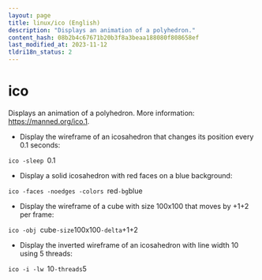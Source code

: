 ```yaml
---
layout: page
title: linux/ico (English)
description: "Displays an animation of a polyhedron."
content_hash: 08b2b4c67671b20b3f8a3beaa188080f808658ef
last_modified_at: 2023-11-12
tldri18n_status: 2
---
```

# ico

Displays an animation of a polyhedron.
More information: <https://manned.org/ico.1>.

- Display the wireframe of an icosahedron that changes its position every 0.1 seconds:

`ico -sleep `<span class="tldr-var badge badge-pill bg-dark-lm bg-white-dm text-white-lm text-dark-dm font-weight-bold">0.1</span>

- Display a solid icosahedron with red faces on a blue background:

`ico -faces -noedges -colors `<span class="tldr-var badge badge-pill bg-dark-lm bg-white-dm text-white-lm text-dark-dm font-weight-bold">red</span>` -bg `<span class="tldr-var badge badge-pill bg-dark-lm bg-white-dm text-white-lm text-dark-dm font-weight-bold">blue</span>

- Display the wireframe of a cube with size 100x100 that moves by +1+2 per frame:

`ico -obj `<span class="tldr-var badge badge-pill bg-dark-lm bg-white-dm text-white-lm text-dark-dm font-weight-bold">cube</span>` -size `<span class="tldr-var badge badge-pill bg-dark-lm bg-white-dm text-white-lm text-dark-dm font-weight-bold">100x100</span>` -delta `<span class="tldr-var badge badge-pill bg-dark-lm bg-white-dm text-white-lm text-dark-dm font-weight-bold">+1+2</span>

- Display the inverted wireframe of an icosahedron with line width 10 using 5 threads:

`ico -i -lw `<span class="tldr-var badge badge-pill bg-dark-lm bg-white-dm text-white-lm text-dark-dm font-weight-bold">10</span>` -threads `<span class="tldr-var badge badge-pill bg-dark-lm bg-white-dm text-white-lm text-dark-dm font-weight-bold">5</span>
